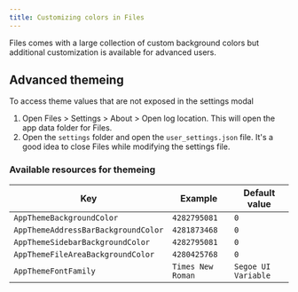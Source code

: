```yaml
---
title: Customizing colors in Files
---
```


Files comes with a large collection of custom background colors but additional customization is available for advanced users.

## Advanced themeing
To access theme values that are not exposed in the settings modal
1. Open Files > Settings > About > Open log location. This will open the app data folder for Files.
2. Open the `settings` folder and open the `user_settings.json` file. It's a good idea to close Files while modifying the settings file.

### Available resources for themeing

| Key                                   | Example                       | Default value                                |
| ------------------------------------- | ------------------------------| -------------------------------------------- |
| `AppThemeBackgroundColor`             | `4282795081`                  | `0`                                          |
| `AppThemeAddressBarBackgroundColor`   | `4281873468`                  | `0`                                          |
| `AppThemeSidebarBackgroundColor`      | `4282795081`                  | `0`                                          |
| `AppThemeFileAreaBackgroundColor`     | `4280425768`                  | `0`                                          |
| `AppThemeFontFamily`                  | `Times New Roman`             | `Segoe UI Variable`                          |
